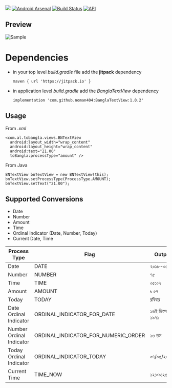 [![](https://jitpack.io/v/noman404/BanglaTextView.svg)](https://jitpack.io/#noman404/BanglaTextView)
[![Android Arsenal]( https://img.shields.io/badge/Android%20Arsenal-BanglaTextView-green.svg?style=flat )]( https://android-arsenal.com/details/1/6963)
[![Build Status](https://travis-ci.org/noman404/BanglaTextView.svg?branch=master)](https://travis-ci.org/noman404/BanglaTextView)
[![API](https://img.shields.io/badge/API-17%2B-brightgreen.svg?style=flat)](https://android-arsenal.com/api?level=17)

## **Preview**
![Sample](https://github.com/noman404/BanglaTextView/blob/master/snap/sample.png?raw=true)

# **Dependencies**

- in your top level *build.gradle* file add the **jitpack** dependency 

     `maven { url 'https://jitpack.io' }`
- in application level *build.gradle* add the *BanglaTextView* dependency
 
     `implementation 'com.github.noman404:BanglaTextView:1.0.2'`

## **Usage**

From *.xml*

    <com.al.tobangla.views.BNTextView  
      android:layout_width="wrap_content"  
      android:layout_height="wrap_content"  
      android:text="21.00"  
      toBangla:processType="amount" />
      
From Java

    BNTextView bnTextView = new BNTextView(this);  
    bnTextView.setProcessType(ProcessType.AMOUNT);  
    bnTextView.setText("21.00");

## **Supported Conversions**

 - Date 
 - Number
 - Amount
 - Time
 - Ordinal Indicator (Date, Number, Today)
 - Current Date, Time

|Process Type  | Flag | Output|
|--|--|--|
|Date | DATE |২০১৮-০৫-০৭|
|Number| NUMBER |৭৫|
|Time| TIME |০৫:০৭|
|Amount | AMOUNT |৳ ৫৭|
|Today | TODAY |রবিবার|
|Date Ordinal Indicator  | ORDINAL\_INDICATOR\_FOR_DATE |১৬ই ডিসেম্বর, ১৯৭১|
|Number Ordinal Indicator  |ORDINAL\_INDICATOR\_FOR\_NUMERIC\_ORDER  |১৩ তম|
|Today Ordinal Indicator  | ORDINAL\_INDICATOR\_TODAY |০৭/০৫/২০১৮|
|Current Time | TIME_NOW |১২:০৯:২৫|
